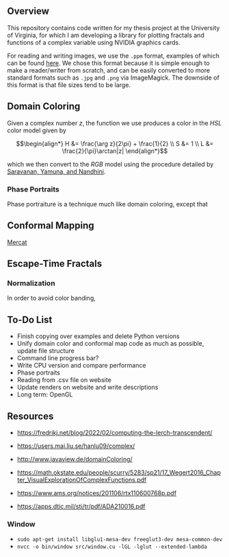 ## Overview
This repository contains code written for my thesis project at the University of Virginia, for which I am developing a library for plotting fractals and functions of a complex variable using NVIDIA graphics cards.

For reading and writing images, we use the `.ppm` format, examples of which can be found [here](https://en.wikipedia.org/wiki/Netpbm). We chose this format because it is simple enough to make a reader/writer from scratch, and can be easily converted to more standard formats such as `.jpg` and `.png` via ImageMagick. The downside of this format is that file sizes tend to be large.

## Domain Coloring
Given a complex number $z$, the function we use produces a color in the $HSL$ color model given by
```math
\begin{align*} H &= \frac{\arg z}{2\pi} + \frac{1}{2} \\ S &= 1 \\ L &= \frac{2}{\pi}\arctan|z| \end{align*}
```
which we then convert to the $RGB$ model using the procedure detailed by
[Saravanan, Yamuna, and Nandhini](https://ieeexplore.ieee.org/abstract/document/7754179).

### Phase Portraits
Phase portraiture is a technique much like domain coloring, except that

## Conformal Mapping
[Mercat](https://en.wikibooks.org/wiki/Fractals/Conformal_map)

## Escape-Time Fractals

### Normalization
In order to avoid color banding,

## To-Do List
* Finish copying over examples and delete Python versions
* Unify domain color and conformal map code as much as possible, update file structure
* Command line progress bar?
* Write CPU version and compare performance
* Phase portraits
* Reading from .csv file on website
* Update renders on website and write descriptions
* Long term: OpenGL

## Resources

* https://fredrikj.net/blog/2022/02/computing-the-lerch-transcendent/

* https://users.mai.liu.se/hanlu09/complex/
* http://www.javaview.de/domainColoring/

* https://math.okstate.edu/people/scurry/5283/sp21/17_Wegert2016_Chapter_VisualExplorationOfComplexFunctions.pdf
* https://www.ams.org/notices/201106/rtx110600768p.pdf

* https://apps.dtic.mil/sti/tr/pdf/ADA210016.pdf

### Window
* `sudo apt-get install libglu1-mesa-dev freeglut3-dev mesa-common-dev`
* `nvcc -o bin/window src/window.cu -lGL -lglut --extended-lambda`
